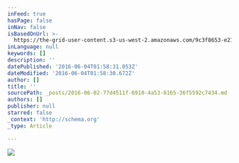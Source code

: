 ```yaml
---
inFeed: true
hasPage: false
inNav: false
isBasedOnUrl: >-
  https://the-grid-user-content.s3-us-west-2.amazonaws.com/9c3f8653-e218-41f5-a71f-f0498f1050f7.jpg
inLanguage: null
keywords: []
description: ''
datePublished: '2016-06-04T01:58:31.053Z'
dateModified: '2016-06-04T01:58:30.672Z'
author: []
title: ''
sourcePath: _posts/2016-06-02-77d4511f-6910-4a53-8165-36f5592c7434.md
authors: []
publisher: null
starred: false
_context: 'http://schema.org'
_type: Article

---
```

![](https://the-grid-user-content.s3-us-west-2.amazonaws.com/9c3f8653-e218-41f5-a71f-f0498f1050f7.jpg)